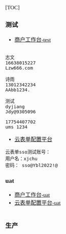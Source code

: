 <span  style="font-family: Simsun,serif; font-size: 17px; ">

[TOC]

### 测试

- [商户工作台-test](https://mobl-test.chinaums.com/uCode/merWorkbench/index.html#/login)

~~~

志文
16638015227
Lzw666.com

诗雨
13012342234
AAbb1234.

测试
dyjiang
Jdy@9305096

17754407702
ums_1234

~~~

- [云表单配置平台](https://mobl-test.chinaums.com/uCode/airFormConf/index.html)

~~~
云表单sso测试账号：
用户名：xjchu
密码： sso@Ybl2022!@
~~~

### uat

- [商户工作台-uat](https://mobl-test.chinaums.com/uCodeUat/merWorkbench/index.html#/login)
- [云表单配置平台-uat](http://144.131.246.210/login)

~~~

~~~

### 生产

</span>